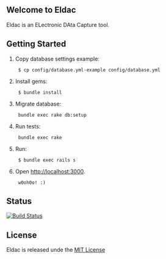 
## Welcome to Eldac

Eldac is an ELectronic DAta Capture tool.

## Getting Started

1. Copy database settings example:

		$ cp config/database.yml-example config/database.yml

2. Install gems:

		$ bundle install

3. Migrate database:

		bundle exec rake db:setup

4. Run tests:

		bundle exec rake

5. Run:

		$ bundle exec rails s

6. Open [http://localhost:3000](http://localhost:3000).

		w0oh0o! :)

## Status

[![Build Status](https://travis-ci.org/gdonald/eldac.svg?branch=master)](https://travis-ci.org/gdonald/eldac)

## License

Eldac is released unde the [MIT License](http://www.opensource.org/licenses/MIT)
